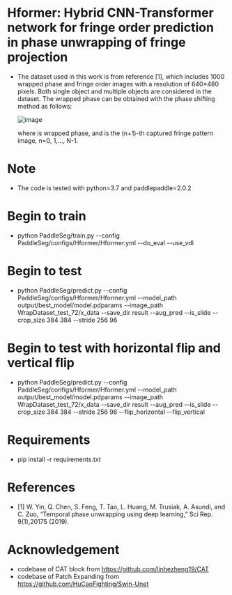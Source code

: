 
<!-- ## Main Pipeline
![mainpipline](https://user-images.githubusercontent.com/84077203/137656145-ee630b3a-e9cd-4faf-9302-b3534bd9952f.png) -->

<!-- ## Representative Visual Results
![wrap139](https://user-images.githubusercontent.com/84077203/137653421-9d4baef7-0bc9-4c4a-affe-726cfe87a15c.png)
![unwrap139](https://user-images.githubusercontent.com/84077203/137655883-fd9c4e43-50fc-4b31-b394-ab166af21a70.png) -->


# Hformer: Hybrid CNN-Transformer network for fringe order prediction in phase unwrapping of fringe projection

* The dataset used in this work is from reference [1], which includes 1000 wrapped phase and fringe order images with a resolution of 640×480 pixels. Both single object and multiple objects are considered in the dataset. The wrapped phase can be obtained with the phase shifting method as follows:

  ![image](https://user-images.githubusercontent.com/84077203/164176953-5828b832-9e1e-4af9-be7e-e3c5abb9ccfb.png)

  where  is wrapped phase, and   is the (n+1)-th captured fringe pattern image, n=0, 1,…, N-1.

# Note
* The code is tested with python=3.7 and paddlepaddle=2.0.2


# Begin to train
* python PaddleSeg/train.py --config PaddleSeg/configs/Hformer/Hformer.yml --do_eval --use_vdl

# Begin to test
* python PaddleSeg/predict.py --config PaddleSeg/configs/Hformer/Hformer.yml --model_path output/best_model/model.pdparams --image_path WrapDataset_test_72/x_data --save_dir result --aug_pred  --is_slide --crop_size 384 384 --stride 256 96

# Begin to test with horizontal flip and vertical flip
* python PaddleSeg/predict.py --config PaddleSeg/configs/Hformer/Hformer.yml --model_path output/best_model/model.pdparams --image_path WrapDataset_test_72/x_data --save_dir result --aug_pred  --is_slide --crop_size 384 384 --stride 256 96  --flip_horizontal --flip_vertical

# Requirements
* pip install -r requirements.txt

# References
* [1] W. Yin, Q. Chen, S. Feng, T. Tao, L. Huang, M. Trusiak, A. Asundi, and C. Zuo, “Temporal phase unwrapping using deep learning,” Sci Rep. 9(1),20175 (2019).

# Acknowledgement
* codebase of CAT block from https://github.com/linhezheng19/CAT
* codebase of Patch Expanding from https://github.com/HuCaoFighting/Swin-Unet
